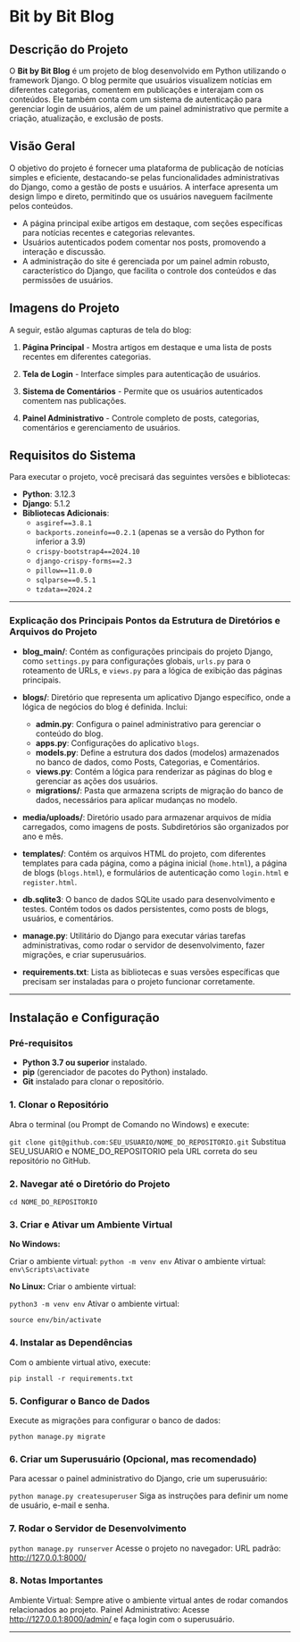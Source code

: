 # Bit by Bit Blog

## Descrição do Projeto
O **Bit by Bit Blog** é um projeto de blog desenvolvido em Python utilizando o framework Django. O blog permite que usuários visualizem notícias em diferentes categorias, comentem em publicações e interajam com os conteúdos. Ele também conta com um sistema de autenticação para gerenciar login de usuários, além de um painel administrativo que permite a criação, atualização, e exclusão de posts.

## Visão Geral
O objetivo do projeto é fornecer uma plataforma de publicação de notícias simples e eficiente, destacando-se pelas funcionalidades administrativas do Django, como a gestão de posts e usuários. A interface apresenta um design limpo e direto, permitindo que os usuários naveguem facilmente pelos conteúdos.

- A página principal exibe artigos em destaque, com seções específicas para notícias recentes e categorias relevantes.
- Usuários autenticados podem comentar nos posts, promovendo a interação e discussão.
- A administração do site é gerenciada por um painel admin robusto, característico do Django, que facilita o controle dos conteúdos e das permissões de usuários.

## Imagens do Projeto
A seguir, estão algumas capturas de tela do blog:

1. **Página Principal** - Mostra artigos em destaque e uma lista de posts recentes em diferentes categorias.
   
2. **Tela de Login** - Interface simples para autenticação de usuários.

3. **Sistema de Comentários** - Permite que os usuários autenticados comentem nas publicações.
  
4. **Painel Administrativo** - Controle completo de posts, categorias, comentários e gerenciamento de usuários.

## Requisitos do Sistema
Para executar o projeto, você precisará das seguintes versões e bibliotecas:

- **Python**: 3.12.3
- **Django**: 5.1.2
- **Bibliotecas Adicionais**:
  - `asgiref==3.8.1`
  - `backports.zoneinfo==0.2.1` (apenas se a versão do Python for inferior a 3.9)
  - `crispy-bootstrap4==2024.10`
  - `django-crispy-forms==2.3`
  - `pillow==11.0.0`
  - `sqlparse==0.5.1`
  - `tzdata==2024.2`

---

### Explicação dos Principais Pontos da Estrutura de Diretórios e Arquivos do Projeto

- **blog_main/**: Contém as configurações principais do projeto Django, como `settings.py` para configurações globais, `urls.py` para o roteamento de URLs, e `views.py` para a lógica de exibição das páginas principais.

- **blogs/**: Diretório que representa um aplicativo Django específico, onde a lógica de negócios do blog é definida. Inclui:
  - **admin.py**: Configura o painel administrativo para gerenciar o conteúdo do blog.
  - **apps.py**: Configurações do aplicativo `blogs`.
  - **models.py**: Define a estrutura dos dados (modelos) armazenados no banco de dados, como Posts, Categorias, e Comentários.
  - **views.py**: Contém a lógica para renderizar as páginas do blog e gerenciar as ações dos usuários.
  - **migrations/**: Pasta que armazena scripts de migração do banco de dados, necessários para aplicar mudanças no modelo.

- **media/uploads/**: Diretório usado para armazenar arquivos de mídia carregados, como imagens de posts. Subdiretórios são organizados por ano e mês.

- **templates/**: Contém os arquivos HTML do projeto, com diferentes templates para cada página, como a página inicial (`home.html`), a página de blogs (`blogs.html`), e formulários de autenticação como `login.html` e `register.html`.

- **db.sqlite3**: O banco de dados SQLite usado para desenvolvimento e testes. Contém todos os dados persistentes, como posts de blogs, usuários, e comentários.

- **manage.py**: Utilitário do Django para executar várias tarefas administrativas, como rodar o servidor de desenvolvimento, fazer migrações, e criar superusuários.

- **requirements.txt**: Lista as bibliotecas e suas versões específicas que precisam ser instaladas para o projeto funcionar corretamente.

---

## Instalação e Configuração

### Pré-requisitos
- **Python 3.7 ou superior** instalado.
- **pip** (gerenciador de pacotes do Python) instalado.
- **Git** instalado para clonar o repositório.

### 1. Clonar o Repositório
Abra o terminal (ou Prompt de Comando no Windows) e execute:

`git clone git@github.com:SEU_USUARIO/NOME_DO_REPOSITORIO.git`
Substitua SEU_USUARIO e NOME_DO_REPOSITORIO pela URL correta do seu repositório no GitHub.

### 2. Navegar até o Diretório do Projeto

`cd NOME_DO_REPOSITORIO`

### 3. Criar e Ativar um Ambiente Virtual

**No Windows:**

Criar o ambiente virtual:
`python -m venv env`
Ativar o ambiente virtual:
`env\Scripts\activate`

**No Linux:**
Criar o ambiente virtual:

`python3 -m venv env`
Ativar o ambiente virtual:

`source env/bin/activate`

### 4. Instalar as Dependências
Com o ambiente virtual ativo, execute:

`pip install -r requirements.txt`

### 5. Configurar o Banco de Dados
Execute as migrações para configurar o banco de dados:

`python manage.py migrate`

### 6. Criar um Superusuário (Opcional, mas recomendado)
Para acessar o painel administrativo do Django, crie um superusuário:

`python manage.py createsuperuser`
Siga as instruções para definir um nome de usuário, e-mail e senha.

### 7. Rodar o Servidor de Desenvolvimento
`python manage.py runserver`
Acesse o projeto no navegador:
URL padrão: http://127.0.0.1:8000/

### 8. Notas Importantes
Ambiente Virtual: Sempre ative o ambiente virtual antes de rodar comandos relacionados ao projeto.
Painel Administrativo: Acesse http://127.0.0.1:8000/admin/ e faça login com o superusuário.

---


